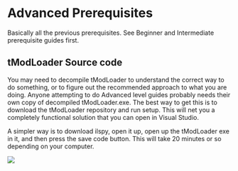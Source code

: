 # Advanced Prerequisites
Basically all the previous prerequisites. See Beginner and Intermediate prerequisite guides first. 

## tModLoader Source code
You may need to decompile tModLoader to understand the correct way to do something, or to figure out the recommended approach to what you are doing. Anyone attempting to do Advanced level guides probably needs their own copy of decompiled tModLoader.exe. The best way to get this is to download the tModLoader repository and run setup. This will net you a completely functional solution that you can open in Visual Studio. 

A simpler way is to download ilspy, open it up, open up the tModLoader exe in it, and then press the save code button. This will take 20 minutes or so depending on your computer.

![](http://i.imgur.com/ZeXH2p5.png)